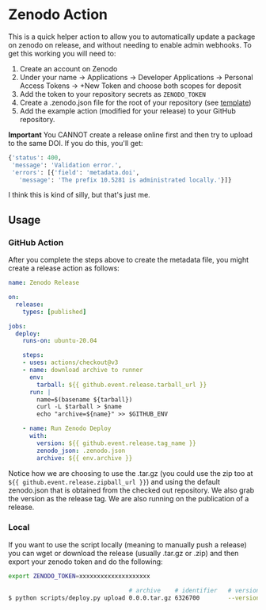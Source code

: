 # Zenodo Action

This is a quick helper action to allow you to automatically update a package on zenodo
on release, and without needing to enable admin webhooks. To get this working you will need to:

1. Create an account on Zenodo
2. Under your name -> Applications -> Developer Applications -> Personal Access Tokens -> +New Token and choose both scopes for deposit
3. Add the token to your repository secrets as `ZENODO_TOKEN`
4. Create a .zenodo.json file for the root of your repository (see [template](.zenodo.json))
5. Add the example action (modified for your release) to your GitHub repository.
 
**Important** You CANNOT create a release online first and then try to upload to the same DOI.
If you do this, you'll get:

```python
{'status': 400,
 'message': 'Validation error.',
 'errors': [{'field': 'metadata.doi',
   'message': 'The prefix 10.5281 is administrated locally.'}]}
```

I think this is kind of silly, but that's just me.

## Usage

### GitHub Action

After you complete the steps above to create the metadata file, you might create a release
action as follows:

```yaml
name: Zenodo Release

on:
  release:
    types: [published]

jobs:
  deploy:
    runs-on: ubuntu-20.04

    steps:
    - uses: actions/checkout@v3
    - name: download archive to runner
      env:
        tarball: ${{ github.event.release.tarball_url }}
      run: |
        name=$(basename ${tarball})        
        curl -L $tarball > $name
        echo "archive=${name}" >> $GITHUB_ENV

    - name: Run Zenodo Deploy
      with:
        version: ${{ github.event.release.tag_name }}
        zenodo_json: .zenodo.json
        archive: ${{ env.archive }}
```

Notice how we are choosing to use the .tar.gz (you could use the zip too at `${{ github.event.release.zipball_url }}`)
and using the default zenodo.json that is obtained from the checked out repository.
We also grab the version as the release tag. We are also running on the publication of a release.

### Local

If you want to use the script locally (meaning to manually push a release) you can wget
or download the release (usually .tar.gz or .zip) and then export your zenodo token and do
the following:

```bash
export ZENODO_TOKEN=xxxxxxxxxxxxxxxxxxxx

                                  # archive    # identifier   # version
$ python scripts/deploy.py upload 0.0.0.tar.gz 6326700        --version 0.0.0
```

